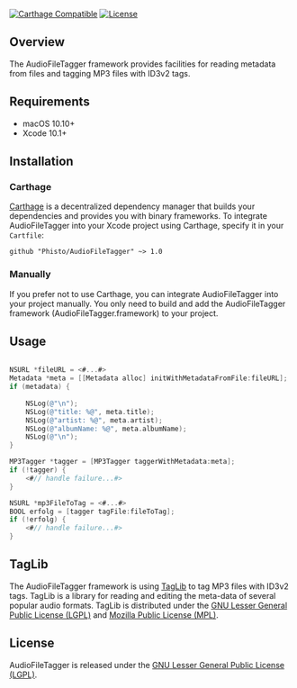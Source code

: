 [![Carthage Compatible](https://img.shields.io/badge/Carthage-compatible-4BC51D.svg?style=flat)](https://github.com/Carthage/Carthage)
[![License](https://img.shields.io/github/license/phisto/AudioFileTagger.svg)](https://github.com/Phisto/AudioFileTagger)

## Overview

The AudioFileTagger framework provides facilities for reading metadata from files and tagging MP3 files with ID3v2 tags.


## Requirements

- macOS 10.10+
- Xcode 10.1+


## Installation

### Carthage

[Carthage](https://github.com/Carthage/Carthage) is a decentralized dependency manager that builds your dependencies and provides you with binary frameworks. To integrate AudioFileTagger into your Xcode project using Carthage, specify it in your `Cartfile`:

```ogdl
github "Phisto/AudioFileTagger" ~> 1.0
```


### Manually

If you prefer not to use Carthage, you can integrate AudioFileTagger into your project manually.
You only need to build and add the AudioFileTagger framework (AudioFileTagger.framework) to your project. 


## Usage

```objectivec

NSURL *fileURL = <#...#>
Metadata *meta = [[Metadata alloc] initWithMetadataFromFile:fileURL];
if (metadata) {
    
    NSLog(@"\n");
    NSLog(@"title: %@", meta.title);
    NSLog(@"artist: %@", meta.artist);
    NSLog(@"albumName: %@", meta.albumName);
    NSLog(@"\n");
}

MP3Tagger *tagger = [MP3Tagger taggerWithMetadata:meta];
if (!tagger) {
    <#// handle failure...#>
}

NSURL *mp3FileToTag = <#...#>
BOOL erfolg = [tagger tagFile:fileToTag];
if (!erfolg) {
    <#// handle failure...#>
}

```


## TagLib

The AudioFileTagger framework is using [TagLib](https://taglib.org/) to tag MP3 files with ID3v2 tags.
TagLib is a library for reading and editing the meta-data of several popular audio formats. TagLib is distributed under the [GNU Lesser General Public License (LGPL)](https://www.gnu.org/licenses/) and [Mozilla Public License (MPL)](https://www.mozilla.org/en-US/MPL/). 


## License

AudioFileTagger is released under the [GNU Lesser General Public License (LGPL)](https://www.gnu.org/licenses/). 
